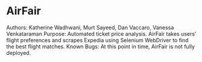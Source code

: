 # AirFair
Authors: Katherine Wadhwani, Murt Sayeed, Dan Vaccaro, Vanessa Venkataraman
Purpose: Automated ticket price analysis. AirFair takes users’ flight preferences and scrapes Expedia using Selenium WebDriver to find the best flight matches.
Known Bugs: At this point in time, AirFair is not fully deployed. 
